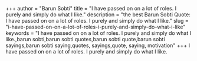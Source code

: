 +++
author = "Barun Sobti"
title = "I have passed on on a lot of roles. I purely and simply do what I like."
description = "the best Barun Sobti Quote: I have passed on on a lot of roles. I purely and simply do what I like."
slug = "i-have-passed-on-on-a-lot-of-roles-i-purely-and-simply-do-what-i-like"
keywords = "I have passed on on a lot of roles. I purely and simply do what I like.,barun sobti,barun sobti quotes,barun sobti quote,barun sobti sayings,barun sobti saying,quotes, sayings,quote, saying, motivation"
+++
I have passed on on a lot of roles. I purely and simply do what I like.
